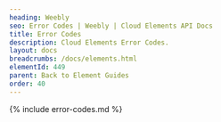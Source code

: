 ```yaml
---
heading: Weebly
seo: Error Codes | Weebly | Cloud Elements API Docs
title: Error Codes
description: Cloud Elements Error Codes.
layout: docs
breadcrumbs: /docs/elements.html
elementId: 449
parent: Back to Element Guides
order: 40
---
```


{% include error-codes.md %}
